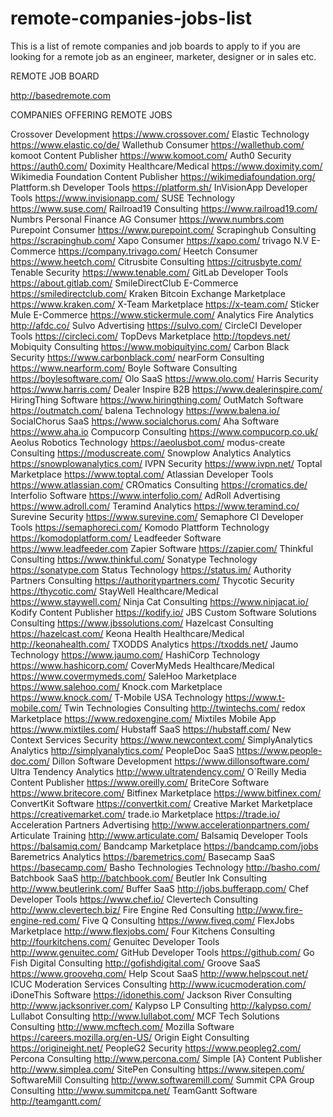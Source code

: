# remote-companies-jobs-list
This is a list of remote companies and job boards to apply to if you are looking for a remote job as an engineer, marketer, designer or in sales etc.

REMOTE JOB BOARD

http://basedremote.com

COMPANIES OFFERING REMOTE JOBS

Crossover	Development	https://www.crossover.com/
Elastic	Technology	https://www.elastic.co/de/
Wallethub	Consumer	https://wallethub.com/
komoot	Content Publisher	https://www.komoot.com/
Auth0	Security	https://auth0.com/
Doximity	Healthcare/Medical	https://www.doximity.com/
Wikimedia Foundation	Content Publisher	https://wikimediafoundation.org/
Plattform.sh	Developer Tools	https://platform.sh/
InVisionApp	Developer Tools	https://www.invisionapp.com/
SUSE	Technology	https://www.suse.com/
Railroad19	Consulting	https://www.railroad19.com/
Numbrs Personal Finance AG	Consumer	https://www.numbrs.com
Purepoint	Consumer	https://www.purepoint.com/
Scrapinghub	Consulting	https://scrapinghub.com/
Xapo	Consumer	https://xapo.com/
trivago N.V	E-Commerce	https://company.trivago.com/
Heetch	Consumer	https://www.heetch.com/
Citrusbite	Consulting	https://citrusbyte.com/
Tenable	Security	https://www.tenable.com/
GitLab	Developer Tools	https://about.gitlab.com/
SmileDirectClub	E-Commerce	https://smiledirectclub.com/
Kraken Bitcoin Exchange	Marketplace	https://www.kraken.com/
X-Team	Marketplace	https://x-team.com/
Sticker Mule	E-Commerce	https://www.stickermule.com/
Analytics Fire	Analytics	http://afdc.co/
Sulvo	Advertising	https://sulvo.com/
CircleCI	Developer Tools	https://circleci.com/
TopDevs	Marketplace	http://topdevs.net/
Mobiquity	Consulting	https://www.mobiquityinc.com/
Carbon Black	Security	https://www.carbonblack.com/
nearForm	Consulting	https://www.nearform.com/
Boyle Software	Consulting	https://boylesoftware.com/
Olo	SaaS	https://www.olo.com/
Harris	Security	https://www.harris.com/
Dealer Inspire	B2B	https://www.dealerinspire.com/
HiringThing	Software	https://www.hiringthing.com/
OutMatch	Software	https://outmatch.com/
balena	Technology	https://www.balena.io/
SocialChorus	SaaS	https://www.socialchorus.com/
Aha	Software	https://www.aha.io
Compucorp	Consulting	https://www.compucorp.co.uk/
Aeolus Robotics	Technology	https://aeolusbot.com/
modus-create	Consulting	https://moduscreate.com/
Snowplow Analytics	Analytics	https://snowplowanalytics.com/
IVPN	Security	https://www.ivpn.net/
Toptal	Marketplace	https://www.toptal.com/
Atlassian	Developer Tools	https://www.atlassian.com/
CROmatics	Consulting	https://cromatics.de/
Interfolio	Software	https://www.interfolio.com/
AdRoll	Advertising	https://www.adroll.com/
Teramind	Analytics	https://www.teramind.co/
Surevine	Security	https://www.surevine.com/
Semaphore CI	Developer Tools	https://semaphoreci.com/
Komodo Plattform	Technology	https://komodoplatform.com/
Leadfeeder	Software	https://www.leadfeeder.com
Zapier	Software	https://zapier.com/
Thinkful	Consulting	https://www.thinkful.com/
Sonatype	Technology	https://sonatype.com
Status	Technology	https://status.im/
Authority Partners	Consulting	https://authoritypartners.com/
Thycotic	Security	https://thycotic.com/
StayWell	Healthcare/Medical	https://www.staywell.com/
Ninja Cat	Consulting	https://www.ninjacat.io/
Kodify	Content Publisher	https://kodify.io/
JBS Custom Software Solutions	Consulting	https://www.jbssolutions.com/
Hazelcast	Consulting	https://hazelcast.com/
Keona Health	Healthcare/Medical	http://keonahealth.com/
TXODDS	Analytics	https://txodds.net/
Jaumo	Technology	https://www.jaumo.com/
HashiCorp	Technology	https://www.hashicorp.com/
CoverMyMeds	Healthcare/Medical	https://www.covermymeds.com/
SaleHoo	Marketplace	https://www.salehoo.com/
Knock.com	Marketplace	https://www.knock.com/
T-Mobile USA	Technology	https://www.t-mobile.com/
Twin Technologies	Consulting	http://twintechs.com/
redox	Marketplace	https://www.redoxengine.com/
Mixtiles	Mobile App	https://www.mixtiles.com/
Hubstaff	SaaS	https://hubstaff.com/
New Context Services	Security	https://www.newcontext.com/
SimplyAnalytics	Analytics	http://simplyanalytics.com/
PeopleDoc	SaaS	https://www.people-doc.com/
Dillon Software	Development	https://www.dillonsoftware.com/
Ultra Tendency	Analytics	http://www.ultratendency.com/
O´Reilly Media	Content Publisher	https://www.oreilly.com/
BriteCore	Software	https://www.britecore.com/
Bitfinex	Marketplace	https://www.bitfinex.com/
ConvertKit	Software	https://convertkit.com/
Creative Market	Marketplace	https://creativemarket.com/
trade.io	Marketplace	https://trade.io/
Acceleration Partners	Advertising	http://www.accelerationpartners.com/
Articulate	Training	http://www.articulate.com/
Balsamiq	Developer Tools	https://balsamiq.com/
Bandcamp	Marketplace	https://bandcamp.com/jobs
Baremetrics	Analytics	https://baremetrics.com/
Basecamp	SaaS	https://basecamp.com/
Basho Technologies	Technology	http://basho.com/
Batchbook	SaaS	http://batchbook.com/
Beutler Ink	Consulting	http://www.beutlerink.com/
Buffer	SaaS	http://jobs.bufferapp.com/
Chef	Developer Tools	https://www.chef.io/
Clevertech	Consulting	http://www.clevertech.biz/
Fire Engine Red	Consulting	http://www.fire-engine-red.com/
Five Q	Consulting	https://www.fiveq.com/
FlexJobs	Marketplace	http://www.flexjobs.com/
Four Kitchens	Consulting	http://fourkitchens.com/
Genuitec	Developer Tools	http://www.genuitec.com/
GitHub	Developer Tools	https://github.com/
Go Fish Digital	Consulting	http://gofishdigital.com/
Groove	SaaS	https://www.groovehq.com/
Help Scout	SaaS	http://www.helpscout.net/
ICUC Moderation Services	Consulting	http://www.icucmoderation.com/
iDoneThis	Software	https://idonethis.com/
Jackson River	Consulting	http://www.jacksonriver.com/
Kalypso LP	Consulting	http://kalypso.com/
Lullabot	Consulting	http://www.lullabot.com/
MCF Tech Solutions	Consulting	http://www.mcftech.com/
Mozilla	Software	https://careers.mozilla.org/en-US/
Origin Eight	Consulting	https://origineight.net/
PeopleG2	Security	https://www.peopleg2.com/
Percona	Consulting	http://www.percona.com/
Simple [A}	Content Publisher	http://www.simplea.com/
SitePen	Consulting	https://www.sitepen.com/
SoftwareMill	Consulting	http://www.softwaremill.com/
Summit CPA Group	Consulting	http://www.summitcpa.net/
TeamGantt	Software	http://teamgantt.com/
